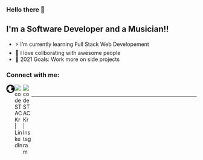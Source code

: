 ### Hello there 👋

## I'm a Software Developer and a Musician!!

- ⚡ I’m currently learning Full Stack Web Developement
- 👯 I love collborating with awesome people
- 🥅 2021 Goals: Work more on side projects

### Connect with me:

[<img align="left" alt="codeSTACKr.com" width="22px" src="https://raw.githubusercontent.com/iconic/open-iconic/master/svg/globe.svg" />][website]
[<img align="left" alt="codeSTACKr | LinkedIn" width="22px" src="https://cdn.jsdelivr.net/npm/simple-icons@v3/icons/linkedin.svg" />][linkedin]
[<img align="left" alt="codeSTACKr | Instagram" width="22px" src="https://cdn.jsdelivr.net/npm/simple-icons@v3/icons/instagram.svg" />][instagram]

<br />

---


[website]: https://zidaan.dev
[instagram]: https://instagram.com/thzidaan
[linkedin]: https://www.linkedin.com/in/tahmidul-hasnain-zidaan-2b973b200/

<!--
**thzidaan/Zidaan** is a ✨ _special_ ✨ repository because its `README.md` appears on the front of your GitHub profile.
-->
